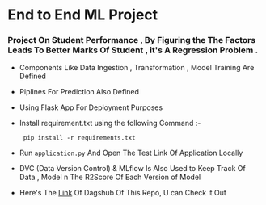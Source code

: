 # End to End ML Project 
### Project On Student Performance , By Figuring the The Factors Leads To Better Marks Of Student , it's A Regression Problem . 

- Components Like Data Ingestion , Transformation , Model Training Are Defined
- Piplines For Prediction Also Defined
- Using Flask App For Deployment Purposes 
- Install requirement.txt using the following Command :-

	```
	 pip install -r requirements.txt
	```
- Run ```application.py``` And Open The Test Link Of Application Locally
- DVC (Data Version Control) & MLflow Is Also Used to Keep Track Of Data , Model n The R2Score Of Each Version of Model
- Here's The [Link](https://dagshub.com/Darkbeast747474/MLProject) Of Dagshub Of This Repo, U can Check it Out 
